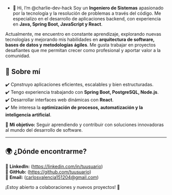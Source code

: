 - 👋 Hi, I’m @charlie-dev-hack
Soy un **Ingeniero de Sistemas** apasionado por la tecnología y la resolución de problemas a través del código. Me especializo en el desarrollo de aplicaciones backend, con experiencia en **Java, Spring Boot, JavaScript y React**.  

Actualmente, me encuentro en constante aprendizaje, explorando nuevas tecnologías y mejorando mis habilidades en **arquitectura de software, bases de datos y metodologías ágiles**. Me gusta trabajar en proyectos desafiantes que me permitan crecer como profesional y aportar valor a la comunidad.  

## 🚀 Sobre mí  
✔️ Cpnstruyo aplicaciones eficientes, escalables y bien estructuradas.  
✔️ Tengo experiencia trabajando con **Spring Boot, PostgreSQL, Node.js**.  
✔️ Desarrollar interfaces web dinámicas con **React**.  
✔️ Me interesa la **optimización de procesos, automatización y la inteligencia artificial**.  

🎯 **Mi objetivo:** Seguir aprendiendo y contribuir con soluciones innovadoras al mundo del desarrollo de software.  

---

## 🌍 ¿Dónde encontrarme?  
📌 **LinkedIn:** (https://linkedin.com/in/tuusuario)  
📌 **GitHub:** (https://github.com/tuusuario)  
📌 **Email:** (carlosvalencia151204@gmail.com)  

¡Estoy abierto a colaboraciones y nuevos proyectos! 🚀  
